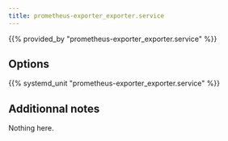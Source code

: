 ```yaml
---
title: prometheus-exporter_exporter.service
---
```


{{% provided_by "prometheus-exporter_exporter.service" %}}

## Options

{{% systemd_unit "prometheus-exporter_exporter.service" %}}

## Additionnal notes

Nothing here.